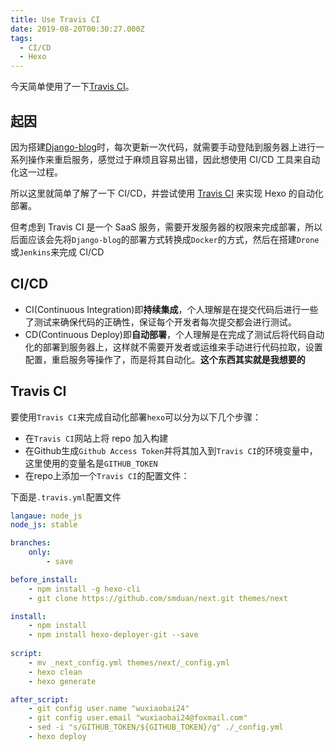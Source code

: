 ```yaml
---
title: Use Travis CI
date: 2019-08-20T00:30:27.000Z
tags:
  - CI/CD
  - Hexo
---
```

今天简单使用了一下[Travis CI](https://travis-ci.org)。

## 起因

因为搭建[Django-blog](https://github.com/wuxiaobai24/django-blog)时，每次更新一次代码，就需要手动登陆到服务器上进行一系列操作来重启服务，感觉过于麻烦且容易出错，因此想使用 CI/CD 工具来自动化这一过程。

所以这里就简单了解了一下 CI/CD，并尝试使用 [Travis CI](https://travis-ci.org) 来实现 Hexo 的自动化部署。

但考虑到 Travis CI 是一个 SaaS 服务，需要开发服务器的权限来完成部署，所以后面应该会先将`Django-blog`的部署方式转换成`Docker`的方式，然后在搭建`Drone`或`Jenkins`来完成 CI/CD

## CI/CD

- CI(Continuous Integration)即**持续集成**，个人理解是在提交代码后进行一些了测试来确保代码的正确性，保证每个开发者每次提交都会进行测试。
- CD(Continuous Deploy)即**自动部署**，个人理解是在完成了测试后将代码自动化的部署到服务器上，这样就不需要开发者或运维来手动进行代码拉取，设置配置，重启服务等操作了，而是将其自动化。**这个东西其实就是我想要的**

## Travis CI

要使用`Travis CI`来完成自动化部署`hexo`可以分为以下几个步骤：

- 在`Travis CI`网站上将 repo 加入构建
- 在Github生成`Github Access Token`并将其加入到`Travis CI`的环境变量中，这里使用的变量名是`GITHUB_TOKEN`
- 在repo上添加一个`Travis CI`的配置文件：

下面是`.travis.yml`配置文件

```yaml
langaue: node_js
node_js: stable

branches:
    only:
        - save

before_install:
    - npm install -g hexo-cli
    - git clone https://github.com/smduan/next.git themes/next

install:
    - npm install
    - npm install hexo-deployer-git --save
    
script:
    - mv _next_config.yml themes/next/_config.yml
    - hexo clean
    - hexo generate

after_script:
    - git config user.name "wuxiaobai24"
    - git config user.email "wuxiaobai24@foxmail.com"
    - sed -i "s/GITHUB_TOKEN/${GITHUB_TOKEN}/g" ./_config.yml
    - hexo deploy
```

